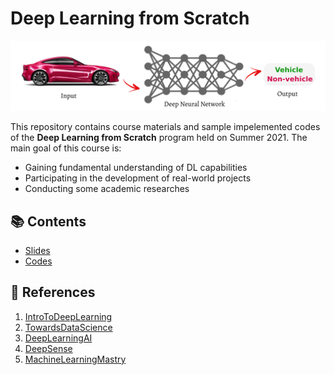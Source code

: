 # Deep Learning from Scratch

![AliTourani-DeepLearningFromScratch](https://github.com/alitourani/deep-learning-from-scratch/blob/main/AliTourani-DeepLearningFromScratch-Course.png "AliTourani-DeepLearningFromScratch")

This repository contains course materials and sample impelemented codes of the **Deep Learning from Scratch** program held on Summer 2021. The main goal of this course is:

- Gaining fundamental understanding of DL capabilities
- Participating in the development of real-world projects
- Conducting some academic researches

## 📚 Contents

- [Slides](https://github.com/alitourani/deep-learning-from-scratch/tree/main/Slides "Slides")
- [Codes](https://github.com/alitourani/deep-learning-from-scratch/tree/main/Codes "Codes")

## 🔗 References

1. [IntroToDeepLearning](http://www.IntroToDeepLearning.com "IntroToDeepLearning website")
2. [TowardsDataScience](https://www.towardsdatascience.com "TowardsDataScience")
3. [DeepLearningAI](https://www.deeplearning.ai/ "DeepLearningAI")
4. [DeepSense](https://www.deepsense.ai/ "DeepSense")
5. [MachineLearningMastry](https://machinelearningmastery.com/ "MachineLearningMastry")
